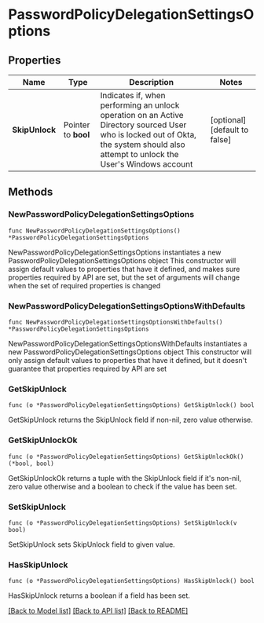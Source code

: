 # PasswordPolicyDelegationSettingsOptions

## Properties

Name | Type | Description | Notes
------------ | ------------- | ------------- | -------------
**SkipUnlock** | Pointer to **bool** | Indicates if, when performing an unlock operation on an Active Directory sourced User who is locked out of Okta, the system should also attempt to unlock the User&#39;s Windows account | [optional] [default to false]

## Methods

### NewPasswordPolicyDelegationSettingsOptions

`func NewPasswordPolicyDelegationSettingsOptions() *PasswordPolicyDelegationSettingsOptions`

NewPasswordPolicyDelegationSettingsOptions instantiates a new PasswordPolicyDelegationSettingsOptions object
This constructor will assign default values to properties that have it defined,
and makes sure properties required by API are set, but the set of arguments
will change when the set of required properties is changed

### NewPasswordPolicyDelegationSettingsOptionsWithDefaults

`func NewPasswordPolicyDelegationSettingsOptionsWithDefaults() *PasswordPolicyDelegationSettingsOptions`

NewPasswordPolicyDelegationSettingsOptionsWithDefaults instantiates a new PasswordPolicyDelegationSettingsOptions object
This constructor will only assign default values to properties that have it defined,
but it doesn't guarantee that properties required by API are set

### GetSkipUnlock

`func (o *PasswordPolicyDelegationSettingsOptions) GetSkipUnlock() bool`

GetSkipUnlock returns the SkipUnlock field if non-nil, zero value otherwise.

### GetSkipUnlockOk

`func (o *PasswordPolicyDelegationSettingsOptions) GetSkipUnlockOk() (*bool, bool)`

GetSkipUnlockOk returns a tuple with the SkipUnlock field if it's non-nil, zero value otherwise
and a boolean to check if the value has been set.

### SetSkipUnlock

`func (o *PasswordPolicyDelegationSettingsOptions) SetSkipUnlock(v bool)`

SetSkipUnlock sets SkipUnlock field to given value.

### HasSkipUnlock

`func (o *PasswordPolicyDelegationSettingsOptions) HasSkipUnlock() bool`

HasSkipUnlock returns a boolean if a field has been set.


[[Back to Model list]](../README.md#documentation-for-models) [[Back to API list]](../README.md#documentation-for-api-endpoints) [[Back to README]](../README.md)


